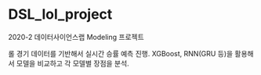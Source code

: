 # DSL_lol_project

2020-2 데이터사이언스랩 Modeling 프로젝트

롤 경기 데이터를 기반해서 실시간 승률 예측 진행.
XGBoost, RNN(GRU 등)을 활용해서 모델을 비교하고 각 모델별 장점을 분석.
